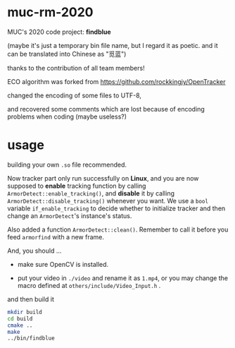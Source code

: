 # muc-rm-2020
MUC's 2020 code project: **findblue** 

(maybe it's just a temporary bin file name, but I regard it as poetic. and it can be translated into Chinese as "觅蓝")

thanks to the contribution of all team members!

ECO algorithm was forked from https://github.com/rockkingjy/OpenTracker



changed the encoding of some files to UTF-8,

and recovered some comments which are lost because of encoding problems when coding (maybe useless?)

# usage

building your own `.so` file recommended.

Now tracker part only run successfully on **Linux**, and you are now supposed to **enable** tracking function by calling `ArmorDetect::enable_tracking()`, and **disable** it by calling `ArmorDetect::disable_tracking()` whenever you want. We use a `bool` variable `if_enable_tracking` to decide whether to initialize tracker and then change an `ArmorDetect`'s instance's status. 

Also added a function `ArmorDetect::clean()`. Remember to call it before you feed `armorfind` with a new frame. 

And, you should ...

- make sure OpenCV is installed. 

- put your video in `./video` and rename it as `1.mp4`, or you may change the macro defined at `others/include/Video_Input.h` .

and then build it

```bash
mkdir build
cd build
cmake ..
make
../bin/findblue
```

